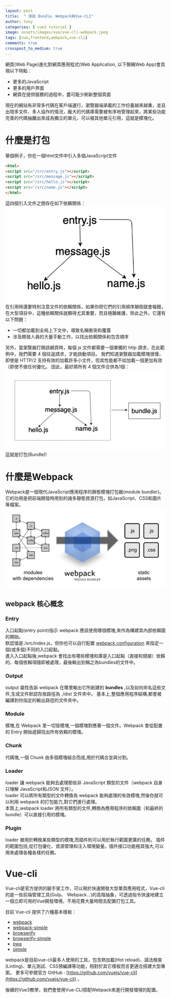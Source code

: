 ```yaml
---
layout: post
title:  " 淺談 Bundle、Webpack與Vue-CLI"
author: tony
categories: [ vue3 tutorial ]
image: assets/images/vue/vue-cli-webpack.jpeg
tags: [vue,frontend,webpack,vue-cli]
comments: true
crosspost_to_medium: true
---
```

網頁(Web Page)進化對網頁應用程式(Web Application, 以下簡稱Web App)會具現以下特點：
- 更多的JavaScript
- 更多的用戶界面
- 網頁在提供服務的過程中，盡可能少刷新整個頁面

現在的網站有非常多代碼在客戶端運行，瀏覽器端承載的工作份量越來越重，並且出現多文件、多人協作的情況，龐大的代碼庫需要被有序地管理起來，將某些功能完善的代碼抽離出來成為獨立的單元，可以被其他單元引用，這就是模塊化。

# 什麼是打包
舉個例子，你在一個html文件中引入多個JavaScript文件
```html
<html>
<script src="/src/entry.js"></script>
<script src="/src/message.js"></script>
<script src="/src/hello.js"></script>
<script src="/src/name.js"></script>
</html>
```
這四個引入文件之間存在如下依賴關係：
![import-dependancy](../../assets/images/vue/import-dependency.jpg)
在引用時還要特別注意文件的依賴關係，如果你把它們的引用順序顛倒就會報錯，在大型項目中，這種依賴關係就顯得尤其重要，而且極難維護，除此之外，它還有以下問題：
- 一切都加載到全局上下文中，導致名稱衝突和覆蓋
- 涉及開發人員的大量手動工作，以找出依賴關係和包含順序

另外，當瀏覽器打開該網頁時，每個 js 文件都需要一個單獨的 http 請求，在此範例中，我們需要 4 個往返請求，才能啟動項目。
我們知道瀏覽器加載模塊很慢，即使是 HTTP/2 支持有效的加載許多小文件，但其性能都不如加載一個更加有效（即使不做任何優化。
因此，最好將所有 4 個文件合併為1個：
![after-bundle](../../assets/images/vue/after-bundle.jpg)
這就是打包(Bundle)!


# 什麼是Webpack
Webpack是一個現代JavaScript應用程序的靜態模塊打包器(module bundler)。它的功用是把前端開發時用到的諸多靜態資源打包，如JavaScript、CSS和圖片等檔案。
![webpack-flow](../../assets/images/vue/webpack-flow.png)

## webpack 核心概念
### Entry 
入口起點(entry point)指示 webpack 應該使用哪個模塊,來作為構建其內部依賴圖的開始。  
默認值是./src/index.js，但你也可以自行配置 [webpack configuration](https://webpack.docschina.org/configuration) 來指定一個(或多個)不同的入口起點。  
進入入口起點後,webpack 會找出有哪些模塊和庫是入口起點（直接和間接）依賴的，每個依賴項隨即被處理，最後輸出到稱之為bundles的文件中。  
### Output 
output 屬性告訴 webpack 在哪里輸出它所創建的 __bundles__ ,以及如何命名這些文件,生成文件默認存放路徑為 ./dist 文件夾中。
基本上,整個應用程序結構,都會被編譯到你指定的輸出路徑的文件夾中。
### Module 
模塊,在 Webpack 里一切皆模塊,一個模塊對應著一個文件。Webpack 會從配置的 Entry 開始遞歸找出所有依賴的模塊。
### Chunk 
代碼塊,一個 Chunk 由多個模塊組合而成,用於代碼合並與分割。
### Loader 
loader 讓 webpack 能夠去處理那些非 JavaScript 類型的文件（webpack 自身只理解 JavaScript和JSON 文件）。  
loader 可以將所有類型的文件轉換為 webpack 能夠處理的有效模塊,然後你就可以利用 webpack 的打包能力,對它們進行處理。  
本質上,webpack loader 將所有類型的文件,轉換為應用程序的依賴圖（和最終的 bundle）可以直接引用的模塊。  
### Plugin 
loader 被用於轉換某些類型的模塊,而插件則可以用於執行範圍更廣的任務。
插件的範圍包括,從打包優化、資源管理和注入環境變量。插件接口功能極其強大,可以用來處理各種各樣的任務。

# Vue-cli
Vue-cli是官方提供的腳手架工作，可以用於快速開發大型單頁應用程式，Vue-cli的是一些前端管理工具(Gulp、 Webpack...)的高階抽象，可透過指令快速地建立一個立即可用的Vue開發環境，不用花費大量時間去配置打包工具。

目前 Vue-cli 提供了六種基本樣板：
- [webpack](https://github.com/vuejs-templates/webpack)
- [webpack-simple](https://github.com/vuejs-templates/webpack-simple)
- [browserify](https://github.com/vuejs-templates/browserify)
- [browserify-simple](https://github.com/vuejs-templates/browserify-simple)
- [pwa](https://github.com/vuejs-templates/pwa)
- [simple](https://github.com/vuejs-templates/simple)

webpack是目前vue-cli最多人使用的工具，包含熱加載(Hot reload)、語法檢查(Linting)、單元測試、CSS預編譯等功能，相對於其它樣板而言更適合搭建大型專案。
更多可參閱官方 GitHub : [https://github.com/vuejs/vue-cli](https://github.com/vuejs/vue-cli) 。

後續的Vue3教學，我們會使用Vue-CLI搭配Webpack來進行開發環境的配置。
